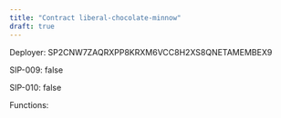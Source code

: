 ```yaml
---
title: "Contract liberal-chocolate-minnow"
draft: true
---
```

Deployer: SP2CNW7ZAQRXPP8KRXM6VCC8H2XS8QNETAMEMBEX9

SIP-009: false

SIP-010: false

Functions:

